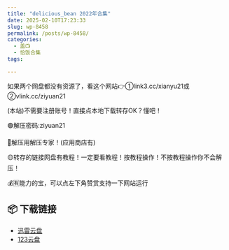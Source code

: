 ```yaml
---
title: "delicious_bean 2022年合集"
date: 2025-02-10T17:23:33
slug: wp-8458
permalink: /posts/wp-8458/
categories:
  - 盖📺
  - 恰饭合集
tags:

---
```


如果两个网盘都没有资源了，看这个网站👉①link3.cc/xianyu21或②vlink.cc/ziyuan21

(本站)不需要注册账号！直接点本地下载转存OK？懂吧！

🟢解压密码:ziyuan21

🔵解压用解压专家！(应用商店有)

🟡转存的链接网盘有教程！一定要看教程！按教程操作！不按教程操作你不会解压！

💰🈶能力的宝，可以点左下角赞赏支持一下网站运行

## 📦 下载链接
- [迅雷云盘](https://blziyuan21.com/pay-download/8458?key=a76d7aa6a9&down_id=0)
- [123云盘](https://blziyuan21.com/pay-download/8458?key=a76d7aa6a9&down_id=1)

